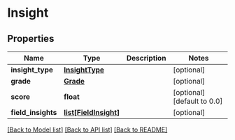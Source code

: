 # Insight

## Properties
Name | Type | Description | Notes
------------ | ------------- | ------------- | -------------
**insight_type** | [**InsightType**](InsightType.md) |  | [optional] 
**grade** | [**Grade**](Grade.md) |  | [optional] 
**score** | **float** |  | [optional] [default to 0.0]
**field_insights** | [**list[FieldInsight]**](FieldInsight.md) |  | [optional] 

[[Back to Model list]](../README.md#documentation-for-models) [[Back to API list]](../README.md#documentation-for-api-endpoints) [[Back to README]](../README.md)


